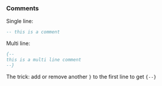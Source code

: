 ### Comments

Single line:

```elm
-- this is a comment
```

Multi line:

```elm
{--
this is a multi line comment
--}
```

The trick: add or remove another `}` to the first line to get `{--}`
